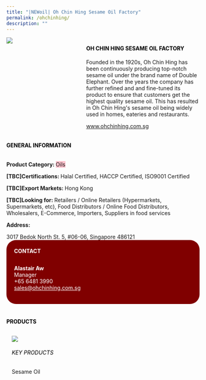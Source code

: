 ```yaml
---
title: "|NEWoil| Oh Chin Hing Sesame Oil Factory"
permalink: /ohchinhing/
description: ""
---
```

<head>
	<div class="flex-paragraph">
		<!--hi there! this is a comment and will provide you with instructional guides-->
		<!--insert booth number here!-->
		<p style="text-transform: uppercase"></p></div>
			<div class="flex-container" style="display: flex; flex-wrap: wrap;">
				<!--insert DOWNLOAD link of company logo between the " marks!-->
			<div class="card sgds" style="flex: 1 1 40%; display: block;"><img src="https://doc-14-3s-docs.googleusercontent.com/docs/securesc/69isnljd6u5lkd2esi0uo09d7a1dfqf2/jmmcvqtmjhacsmivokmm08q84mdafqik/1676208375000/12105796777324072886/12105796777324072886/17V-jxMIyox35F9HaGaEXVv0CnPWinIFY?e=download&ax=AB85Z1An1mXg6Vl7ssE5HDxQdyYGge1jGZu4omsOitsOQhiOo_l56cVVgqY0f0WdxpGSKWnITs5kjFbI6m0mWgd5-PFLjyM8DqimZ3mjngfQzXmikegIaXi15dmr0shJ403xxtRrs4AAarA0UKW0oGYyf0n6hF3qotGuWLhr_9sBySMW1qlENqIP-7k1sHrkR0P30OL265I8Bd7HonDJrgkRGLY8Lbr9i-LMixuwPLO_YpAQ_UuFHzfBiGAtwLT3Z9JSNbuhqJ7vplg0DQMJ0iBE3wK6V7Mm2Ksd5RbZjws9XDU4sL4oOf4nHP32N5XlUH3R9Ov_7xyAJE_d_A_uBP0oanrY3u5mh32_jxj0504ks1DptjLcd54DWhCZDzWkQhMqNLF36k9qjSQkldSo7Fz6CICXm3hVQiwTSGUy2_nzel0O6qXZvLUJGXO5UAq7kjWoUNGegWqwSYHDBbxO1JQ_nqJYqRlhHE3B7hS7E2Hx6Y6IMeW_nVXq1_Q_39_752CPBZQM1jJ2F2GFoCuzZ0TaO5WcCfqZ-QDwopbvoGePz421Ph--nDrfGRHk6EWyFmfn92Cy3_BaoKUxMsP2MXt4d60XwoCzN3cy2sx7FJ03_U-XbLllSx6Z9T6S1SScKao1YUuxLq4JGxS_yXOMTOPz00px3ugql4Wver02OCIaEB8y8yJceaQ85d0DpGy4W9qE9RIRDC-oau22LbICeNRB9nhTBX912TEXRjg8BBIBWJ8jFa0X_uwJ7kpd7_c6vLVsu_q5jC8uNi32dUxh9MJD8cbtFQgMYhBJnvNsN7Gdm3wDqjmM07jW_0gOBP8CF98p_5p61Vrp1A5VkHWr5yA1LUtqzs8kD_xv4Ep_MOevGoVQ3Vt2bVFNXO5UneV3Lw4PaLSV1aaCTIa8b6OzSNtla-xaP2ZRD8S4c5w&uuid=600f8049-312c-44e2-b35e-b2cc07e72e36&authuser=0"></div>
	<div class="card-sgds" style="flex: 1 1 58%; display: block; margin-left: 3px">
		<h4 style="text-transform: uppercase; color: black;"><!--insert the exhibitor's name between the <b> tags here--><b>Oh Chin Hing Sesame Oil Factory</b></h4><!--insert the exhibitor's description between the <p> tags here-->
		<p>Founded in the 1920s, Oh Chin Hing has been continuously
producing top-notch sesame oil under the brand name of Double
Elephant. Over the years the company has further refined and and
fine-tuned its product to ensure that customers get the highest
quality sesame oil. This has resulted in Oh Chin Hing's sesame oil
being widely used in homes, eateries and restaurants.</p>
		<!--insert the exhibitor's website link, making sure there is "https:// www." present please. make sure the entire https link goes in between the " marks-->
		<p><a href="www.ohchinhing.com.sg" target="_blank"><!--insert the www website link here (no need for https)-->www.ohchinhing.com.sg</a></p>
	</div>
</div>
</head>

<body>
	<h4 style="text-transform: uppercase; color: black;"><b>General Information</b></h4>
		<div class="flex-container" style="display: flex; flex-wrap: wrap;">
			<div class="card sgds" style="flex: 1 1 65%; display: block; align-self: stretch">
			<div class="flex-paragraph">
			<p><b>Product Category: </b><span style=" background-color: pink; border-radius: 10 px;"><!--insert the exhibitor's pdt cat between the <p> tags here-->Oils</span></p> 
				<p><b>[TBC]Certifications: </b><!--insert all the exhibitor's certifications between the </b> and </p> here-->Halal Certified, HACCP Certified, ISO9001 Certified</p>
			<p><b>[TBC]Export Markets: </b><!--insert all the exhibitor's export markets between the </b> and </p> here-->Hong Kong</p>
			<p style="margin-bottom: 10px;"><b>[TBC]Looking for: </b><!--insert all the exhibitor's potential business partners between the </b> and </p> here-->Retailers / Online Retailers (Hypermarkets, Supermarkets, etc), Food Distributors / Online Food Distributors, Wholesalers, E-Commerce, Importers, Suppliers in food services</p><p><b>Address: </b><!--insert all the exhibitor's address the </b> and </p> here--></p> 3017 Bedok North St. 5, #06-06, Singapore 486121
			</div>
		</div>
		<div class="card sgds" style="flex: 1 1 35%; padding: 10px; display: block; background-color: maroon; border-radius: 25px; align-self: center;">
		<h4 style="color: white; margin-top: 10px; margin-left: 10px;">CONTACT</h4>
		<div class="flex-paragraph">
			<!--replace with exhibitor's: -->
			<p style="padding: 10px; color: white;"><b><!-- POC name-->Alastair Aw</b><br><!-- designation-->Manager<br><!--contact number-->+65 6481 3990<br><!-- for linking purposes, insert their email after "mailto:"...--><a href="mailto:sales@ohchinhing.com.sg" style="color: white;"><!--...and also include the display email before </a> here-->sales@ohchinhing.com.sg</a></p>
		</div>
			</div>
		</div>
	<br>
		<h4 style="text-transform: uppercase; color: black;"><b>products</b></h4>
<div style="display: flex; flex-wrap: wrap;">
  <div class="card sgds" style="flex: 1 1 47%; margin: 10px; display: block;"><!--insert the exhibitor's DOWNLOAD image for product between the " marks here-->
	<div class="flex-image" style="display: block;"><img src="https://doc-0s-3s-docs.googleusercontent.com/docs/securesc/69isnljd6u5lkd2esi0uo09d7a1dfqf2/90berqdo93uguhrjrsfrlr7grmdshim3/1676208375000/12105796777324072886/12105796777324072886/16YeZnt4r2jhVXT0gYbxN2W0YBMsDcOTt?e=download&ax=AB85Z1A7ogaShUZmuFiSQ9oo1sz5AMiVIaeOM8O-EHVgazIMDLKvPNBxyUvXIp-Xs7LwT1C7hfvQQRb5xrAJPk7FDymMRmUSYZS7hom8F04ga_wCihSjMLTD89NwP_vfPs_5rFjBjavrHddoi-WqLVG6X38gHbS5Z-31TK2dD1NMUUax5eSF5m3VVxq1n6Khnmwz3ZctF-utOiTALGc_Q5c7pktmM0Gt2pcBeAfK1Ggjw4dJWW6XWcsRQ_QqkderzRYk0Y90wSmpA3ePe7td0PrKOly5JDo8YALwVBcqe0RzJ5QU0L85ia21PF3ANvDrNYGSIRXQOGLk1x6nY7fpn25M3JoPzYOK46uLksajCVuMlvYhbSaCiHpzJfNCPe8ynGOjOW4Sh6xLAfbht1aYWXKl91ac8gEEM-FWJnP2jHsovEmaVKwh5srBz4er0xk6K74tKOr_q8x0mMNI0EhwStakCcxZuzpZbI5af7Fj8aA_XyyGiWOW8G8xDVp8zmz2nrx585JroncYOuvp9ppVh_MpsrYf7IOH-gIRFIxjnPam_Uw8QpFdMTUenJLOo8gBbt1K2u-f6Zthi2l4XIlarYgdJgktSrl8CyKdMKN25OQk8Y-vxReenuJ3Kc-c4sbgecLF9Nj6m24vU-E8lzFH2Y2OVvcDL83Au-9ilKgBhLSdvGmoR2DGL9cFIdk-VGhtr911sh_Fzp9fv4FHnufHX9bE3rWCJHFqRrGvhoh0IWaMsETgLPhdMWCR4wVGTVOAY6R5OWIg7VZqy2_06IUB2q6jKpo--_au7TVXmMq60V9VvwVxR6RJgmI9Bn3YugaVxIKQUcbF7Dba7Ec8Q-SVzQrg0cDfv5Tztip1WC8WP8XwUylVtFI1QilZ9IOExp67LACaInaMtpdZnxZfl6I_GpID35AijlaTkmrHj-k&uuid=008598c7-6252-452b-bb8c-d28db12c9b58&authuser=0"></div>
	<div class="flex-paragraph">
		<h6 style="text-transform: uppercase; color: black;"><!--insert product name before </h6> and product description after <p>-->Key Products</h6>
Sesame Oil


</p></div>